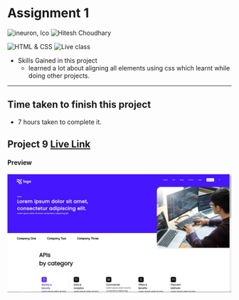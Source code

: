 # Assignment 1

![ineuron, lco](https://img.shields.io/badge/iNeuron-LCO-brightgreen)
![Hitesh Choudhary](https://img.shields.io/badge/Hitesh--Choudhary-Full--stack--JS--bootcamp-red)

![HTML & CSS](https://img.shields.io/badge/HTML-CSS-brightgreen)
![Live class](https://img.shields.io/badge/WEB--Dev-PROJECT--9-blue)


- Skills Gained in this project
  - learned a lot about aligning all elements using css which learnt while doing other projects. 
---

## Time taken to finish this project

- 7 hours taken to complete it.
## Project 9 [Live Link](https://lco-pjt9.netlify.app)
#### Preview

![Desktop](./preview.jpg)
